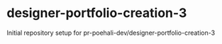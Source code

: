 # designer-portfolio-creation-3

Initial repository setup for pr-poehali-dev/designer-portfolio-creation-3